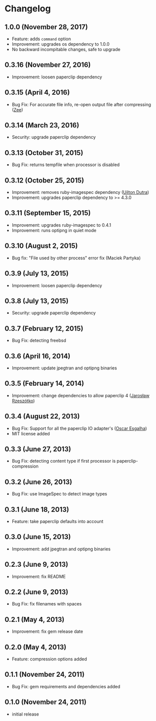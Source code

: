 # Changelog

## 1.0.0 (November 28, 2017)
  * Feature: adds `command` option
  * Improvement: upgrades os dependency to 1.0.0
  * No backward incompitable changes, safe to upgrade

## 0.3.16 (November 27, 2016)
  * Improvement: loosen paperclip dependency

## 0.3.15 (April 4, 2016)
  * Bug Fix: For accurate file info, re-open output file after compressing ([Zee](https://github.com/zspencer))

## 0.3.14 (March 23, 2016)
  * Security: upgrade paperclip dependency

## 0.3.13 (October 31, 2015)
  * Bug Fix: returns tempfile when processor is disabled

## 0.3.12 (October 25, 2015)
  * Improvement: removes ruby-imagespec dependency ([Uilton Dutra](https://github.com/uiltondutra))
  * Improvement: upgrades paperclip dependency to >= 4.3.0

## 0.3.11 (September 15, 2015)

  * Improvement: upgrades ruby-imagespec to 0.4.1
  * Improvement: runs optipng in quiet mode

## 0.3.10 (August 2, 2015)

  * Bug fix: "File used by other process" error fix (Maciek Partyka)

## 0.3.9 (July 13, 2015)

  * Improvement: loosen paperclip dependency

## 0.3.8 (July 13, 2015)

  * Security: upgrade paperclip dependency

## 0.3.7 (February 12, 2015)

  * Bug Fix: detecting freebsd

## 0.3.6 (April 16, 2014)

  * Improvement: update jpegtran and optipng binaries

## 0.3.5 (February 14, 2014)

  * Improvement: change dependencies to allow paperclip 4 ([Jarosław Rzeszótko](https://github.com/jaroslawr))

## 0.3.4 (August 22, 2013)

  * Bug Fix: Support for all the paperclip IO adapter's ([Oscar Esgalha](https://github.com/oesgalha))
  * MIT license added

## 0.3.3 (June 27, 2013)

  * Bug Fix: detecting content type if first processor is paperclip-compression

## 0.3.2 (June 26, 2013)

  * Bug Fix: use ImageSpec to detect image types

## 0.3.1 (June 18, 2013)

  * Feature: take paperclip defaults into account

## 0.3.0 (June 15, 2013)

  * Improvement: add jpegtran and optipng binaries

## 0.2.3 (June 9, 2013)

  * Improvement: fix README

## 0.2.2 (June 9, 2013)

  * Bug Fix: fix filenames with spaces

## 0.2.1 (May 4, 2013)

  * Improvement: fix gem release date

## 0.2.0 (May 4, 2013)

  * Feature: compression options added

## 0.1.1 (November 24, 2011)

  * Bug Fix: gem requirements and dependencies added

## 0.1.0 (November 24, 2011)

  * initial release
